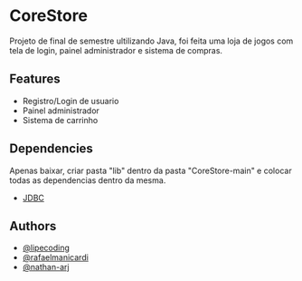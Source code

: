 
# CoreStore

Projeto de final de semestre ultilizando Java, foi feita uma loja de jogos com tela de login, painel administrador e sistema de compras.



## Features

- Registro/Login de usuario
- Painel administrador
- Sistema de carrinho


## Dependencies
Apenas baixar, criar pasta "lib" dentro da pasta "CoreStore-main" e colocar todas as dependencias dentro da mesma. 

- [JDBC](https://cdn.discordapp.com/attachments/840488145186324500/981401763565432892/mysql-connector-java-5.1.47.jar)


## Authors

- [@lipecoding](https://github.com/lipecoding)
- [@rafaelmanicardi](https://github.com/rafaelmanicardi)
- [@nathan-arj](https://github.com/nathan-arj)


